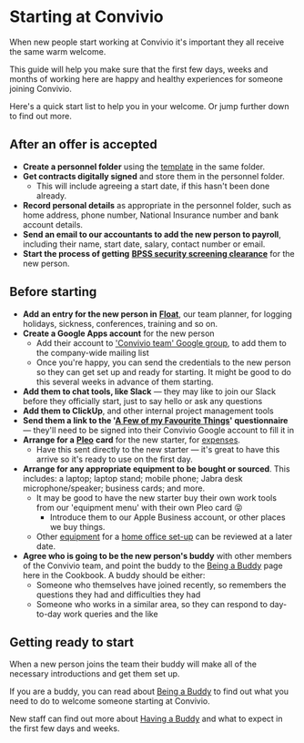 # Starting at Convivio

When new people start working at Convivio it's important they all receive the same warm welcome.

This guide will help you make sure that the first few days, weeks and months of working here are happy and healthy experiences for someone joining Convivio.

Here's a quick start list to help you in your welcome. Or jump further down to find out more.

## After an offer is accepted

* **Create a personnel folder** using the [template](https://drive.google.com/open?id=0B4RSVgzpnAckZDBTWk1SMFN1Wjg) in the same folder.
* **Get contracts digitally signed** and store them in the personnel folder.
  * This will include agreeing a start date, if this hasn't been done already.
* **Record personal details** as appropriate in the personnel folder, such as home address, phone number, National Insurance number and bank account details.
* **Send an email to our accountants to add the new person to payroll**, including their name, start date, salary, contact number or email.
* **Start the process of getting** [**BPSS security screening clearance**](security-screening.md) for the new person.

## Before starting

* **Add an entry for the new person in** [**Float**](https://convivio.float.com/), our team planner, for logging holidays, sickness, conferences, training and so on.
* **Create a Google Apps account** for the new person
  * Add their account to ['Convivio team' Google group](https://groups.google.com/a/convivio.team/forum/#!groupsettings/all/information), to add them to the company-wide mailing list
  * Once you're happy, you can send the credentials to the new person so they can get set up and ready for starting. It might be good to do this several weeks in advance of them starting.
* **Add them to chat tools, like Slack** — they may like to join our Slack before they officially start, just to say hello or ask any questions
* **Add them to ClickUp**, and other internal project management tools
* **Send them a link to the '**[**A Few of my Favourite Things**](https://docs.google.com/forms/d/e/1FAIpQLSe3yJI3NmsLeWDTQ3nbNwcQ3jDpoXlzeT9Q9jxhAbO2VI7-9A/viewform?usp=sf_link)**' questionnaire** — they'll need to be signed into their Convivio Google account to fill it in
* **Arrange for a** [**Pleo**](https://app.pleo.io/) **card** for the new starter, for [expenses](../business-operation-recipe/submit-expenses.md).
  * Have this sent directly to the new starter — it's great to have this arrive so it's ready to use on the first day.
* **Arrange for any appropriate equipment to be bought or sourced**. This includes: a laptop; laptop stand; mobile phone; Jabra desk microphone/speaker; business cards; and more.
  * It may be good to have the new starter buy their own work tools from our 'equipment menu' with their own Pleo card 😝
    * Introduce them to our Apple Business account, or other places we buy things.
  * Other [equipment](../working-at-convivio/help-im-new.-how-do-i-get-started.md#hardware-and-budget) for a [home office set-up](../business-operation-recipe/purchases.md) can be reviewed at a later date.
* **Agree who is going to be the new person's buddy** with other members of the Convivio team, and point the buddy to the [Being a Buddy](being-a-buddy.md) page here in the Cookbook. A buddy should be either: 
  * Someone who themselves have joined recently, so remembers the questions they had and difficulties they had
  * Someone who works in a similar area, so they can respond to day-to-day work queries and the like

## Getting ready to start

When a new person joins the team their buddy will make all of the necessary introductions and get them set up.

If you are a buddy, you can read about [Being a Buddy](being-a-buddy.md) to find out what you need to do to welcome someone starting at Convivio.

New staff can find out more about [Having a Buddy](../working-at-convivio/having-a-buddy.md) and what to expect in the first few days and weeks.

